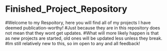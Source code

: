# Finished_Project_Repository

#Welcome to my Respoitory, here you will find all of my projects I have deemed publication-worthy!
#Just because they are in this repository does not mean that they wont get updates.
#What will more likely happen is that as new projects are started, old ones will be updated less unless they break.
#Im still relatively new to this, so im open to any and all feedback!
